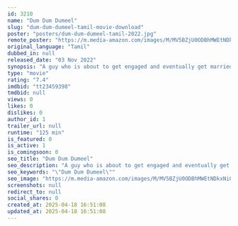 ```yaml
---
id: 3210
name: "Dum Dum Dumeel"
slug: "dum-dum-dumeel-tamil-movie-download"
poster: "posters/dum-dum-dumeel-tamil-2022.jpg"
remote_poster: "https://m.media-amazon.com/images/M/MV5BZjU0ODBhMWEtNDkxNi00ZmNhLWFiNmEtZTM0ZjA3MWU1YzdkXkEyXkFqcGc@._V1_SX300.jpg"
original_language: "Tamil"
dubbed_in: null
released_date: "03 Nov 2022"
synopsis: "A guy who is about to get engaged and eventually get married, goes to an island for a holiday with his friends only to be entangled in unfortunate events with a gang of robbers that will change his life decisions."
type: "movie"
rating: "7.4"
imdbid: "tt23459398"
tmdbid: null
views: 0
likes: 0
dislikes: 0
author_id: 1
trailer_url: null
runtime: "125 min"
is_featured: 0
is_active: 1
is_comingsoon: 0
seo_title: "Dum Dum Dumeel"
seo_description: "A guy who is about to get engaged and eventually get married, goes to an island for a holiday with his friends only to be entangled in unfortunate events with a gang of robbers that will change his life decisions."
seo_keywords: "\"Dum Dum Dumeel\""
seo_image: "https://m.media-amazon.com/images/M/MV5BZjU0ODBhMWEtNDkxNi00ZmNhLWFiNmEtZTM0ZjA3MWU1YzdkXkEyXkFqcGc@._V1_SX300.jpg"
screenshots: null
redirect_to: null
social_shares: 0
created_at: 2025-04-18 16:51:08
updated_at: 2025-04-18 16:51:08
---
```


